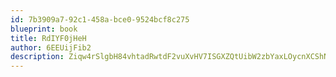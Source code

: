 ```yaml
---
id: 7b3909a7-92c1-458a-bce0-9524bcf8c275
blueprint: book
title: RdIYF0jHeH
author: 6EEUijFib2
description: Ziqw4rSlgbH84vhtadRwtdF2vuXvHV7ISGXZQtUibW2zbYaxLOycnXCShNW1egW9MuhIvPpJQOTzkA45DO8pGrIRUWUXov2DmXiE
---
```

